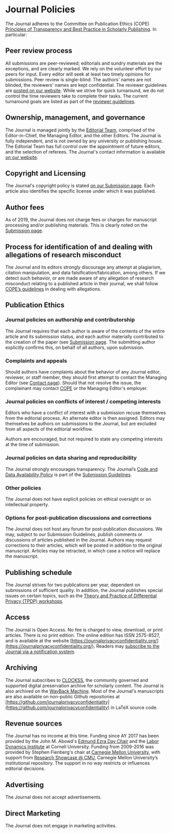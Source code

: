 # Journal Policies

The Journal adheres to the Committee on Publication Ethics (COPE) [Principles of Transparency and Best Practice in Scholarly Publishing](https://publicationethics.org/resources/guidelines-new/principles-transparency-and-best-practice-scholarly-publishing). In particular:

## Peer review process

All submissions are peer-reviewed; editorials and sundry materials are the exceptions, and are clearly marked. We rely on the volunteer effort by our peers for input. Every editor will seek at least two timely opinions for submissions. Peer review is single-blind: The authors' names are not blinded, the reviewers' names are kept confidential. The reviewer guidelines are [posted on our website](https://journalprivacyconfidentiality.org/index.php/jpc/reviewer-guidelines). While we strive for quick turnaround, we do not control the time reviewers take to complete their tasks. The current turnaround goals are listed as part of the [reviewer guidelines](https://journalprivacyconfidentiality.org/index.php/jpc/reviewer-guidelines).

## Ownership, management, and governance

The Journal is managed jointly by the [Editorial Team](https://journalprivacyconfidentiality.org/index.php/jpc/about/editorialTeam), comprised of the Editor-in-Chief, the Managing Editor, and the other Editors. The Journal is fully independent, and is not owned by any university or publishing house. The Editorial Team has full control over the appointment of future editors, and the selection of referees. The Journal's contact information is available [on our website](https://journalprivacyconfidentiality.org/index.php/jpc/about/contact). 

## Copyright and Licensing

The Journal's copyright policy is stated [on our Submission page](https://journalprivacyconfidentiality.org/index.php/jpc/about/submissions). Each article also identifies the specific license under which it was published. 

## Author fees

As of 2019, the Journal does not charge fees or charges for manuscript processing and/or publishing materials. This is clearly noted on the [Submission page](https://journalprivacyconfidentiality.org/index.php/jpc/about/submissions).

## Process for identification of and dealing with allegations of research misconduct

The Journal and its editors strongly discourage any attempt at plagiarism, citation manipulation, and data falsification/fabrication, among others. If we detect such behavior, or are made aware of any allegation of research misconduct relating to a published article in their journal, we shall follow [COPE’s guidelines](https://publicationethics.org/resources/guidelines) in dealing with allegations. 

## Publication Ethics

### Journal policies on authorship and contributorship

The Journal requires that each author is aware of the contents of the entire article and its submission status, and each author materially contributed to the creation of the paper (see [Submission page](https://journalprivacyconfidentiality.org/index.php/jpc/about/submissions). The submitting author explicitly confirms this, on behalf of all authors, upon submission. 

### Complaints and appeals

Should authors have complaints about the behavior of any Journal editor, reviewer, or staff member, they should first attempt to contact the Managing Editor (see [Contact page](https://journalprivacyconfidentiality.org/index.php/jpc/about/contact)). Should that not resolve the issue, the complainant may contact [COPE](https://publicationethics.org) or the Managing Editor's employer. 

### Journal policies on conflicts of interest / competing interests

Editors who have a conflict of interest with a submission recuse themselves from the editorial process. An alternate editor is then assigned. Editors may themselves be authors on submissions to the Journal, but are excluded from all aspects of the editorial workflow. 

Authors are encouraged, but not required to state any competing interests at the time of submission. 

### Journal policies on data sharing and reproducibility

The Journal strongly encourages transparency. The Journal’s [Code and Data Availability Policy](https://journalprivacyconfidentiality.org/index.php/jpc/codedataavailabilitypolicy) is part of the [Submission Guidelines](https://journalprivacyconfidentiality.org/index.php/jpc/about/submissions).

### Other policies
The Journal does not have explicit policies on ethical oversight or on intellectual property.

### Options for post-publication discussions and corrections

The Journal does not host any forum for post-publication discussions. We may, subject to our Submission Guidelines, publish comments or discussions of articles published in the Journal. Authors may request corrections to their articles, which will be posted in addition to the original manuscript. Articles may be retracted, in which case a notice will replace the manuscript. 

## Publishing schedule

The Journal strives for two publications per year, dependent on submissions of sufficient quality. In addition, the Journal publishes special issues on certain topics, such as the [Theory and Practice of Differential Privacy (TPDP) workshops](https://journalprivacyconfidentiality.org/index.php/jpc/tpdp). 

## Access

The Journal is Open Access. No fee is charged to view, download, or print articles. There is no print edition. The online edition has ISSN 2575-8527, and is available at the website [https://journalprivacyconfidentiality.org/](https://journalprivacyconfidentiality.org/). Readers may [subscribe to the Journal via a notification system](https://journalprivacyconfidentiality.org/index.php/jpc/information/readers). 

## Archiving

The Journal subscribes to [CLOCKSS](https://clockss.org/), the community governed and supported digital preservation archive for scholarly content. The Journal is also archived on the [WayBack Machine](https://web.archive.org/web/*/https://journalprivacyconfidentiality.org/index.php/jpc/index). Most of the Journal's manuscripts are also available on non-public Github repositories at [https://github.com/journalprivacyconfidentiality](https://github.com/journalprivacyconfidentiality) in LaTeX source code. 

## Revenue sources

The Journal has no income at this time. Funding since AY 2017 has been provided by the John M. Abowd's [Edmund Ezra Day Chair](https://blogs.cornell.edu/abowd/edmund-ezra-day/) and the [Labor Dynamics Institute](https://www.ilr.cornell.edu/LDI/) at Cornell University. Funding from 2009-2016 was provided by Stephen Fienberg's chair at [Carnegie Mellon University](http://www.stat.cmu.edu/), with support from [Research Showcase @ CMU](https://kilthub.cmu.edu/), Carnegie Mellon University’s institutional repository. The support in no way restricts or influences editorial decisions.

## Advertising

The Journal does not accept advertisements. 

## Direct Marketing

The Journal does not engage in marketing activities. 

